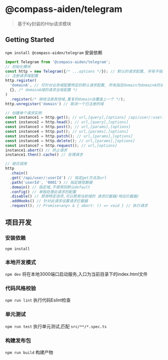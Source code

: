 # @compass-aiden/telegram
> 基于Ky封装的Http请求模块

## Getting Started

`npm install @compass-aiden/telegram` 安装依赖

```typescript
import Telegram from '@compass-aiden/telegram';
// 初始化模块
const http = new Telegram({/* ...options */}); // 默认的请求配置, 所有不指定domain的请求都会应用此配置
// 注册请求域配置
http.register(
  'domainA', // 可针对业务域配置特定的默认请求配置, 所有指定domain为domainA的请求都会应用domainA域的请求配置
  {}, /* domainA域的请求全局配置 */
)
  .register(/* 继续注册其他域,重复的domain会覆盖上一个 */);
http.unregister('domain') // 取消一个已注册的域

// 创建单个请求实例
const instance1 = http.get(); // url,[query],[options] /api/user/:userId
const instance2 = http.head(); // url,[query],[options]
const instance3 = http.post(); // url,[params],[options]
const instance4 = http.put(); // url,[params],[options]
const instance5 = http.patch(); // url,[params],[options]
const instance6 = http.delete(); // url,[params],[options]
const instance7 = http.request(); // url,[options]
instance1.abort() // 终止请求
instance1.then().cache() // 处理请求

// 链式调用
http
  .chain()
  .get('/api/user/:userId') // 指定get方法及url
  .path('userId', '0001') // 指定路径数据
  .domain() // 指定域,不使用则默认default
  .config() // 单独处理此请求的配置
  .disable() // 禁用特定选项,可以禁用当前域的 请求拦截器/响应拦截器/
  .addHooks() // 针对此请求设置请求拦截器
  .request(); // Promise<any> & { abort: () => void } // 执行请求
```

## 项目开发

### 安装依赖

`npm install`

### 本地开发模式

`npm dev` 将在本地3000端口启动服务,入口为当前目录下的index.html文件

### 代码风格校验

`npm run lint` 执行代码Eslint检查

### 单元测试

`npm run test` 执行单元测试,匹配 `src/**/*.spec.ts`

### 构建发布包

`npm run build` 构建产物
